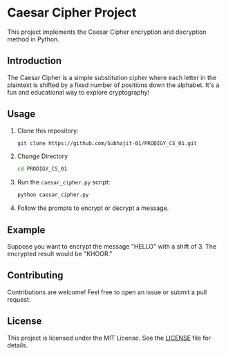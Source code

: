 
# Caesar Cipher Project

This project implements the Caesar Cipher encryption and decryption method in Python.

## Introduction

The Caesar Cipher is a simple substitution cipher where each letter in the plaintext is shifted by a fixed number of positions down the alphabet. It's a fun and educational way to explore cryptography!

## Usage

1. Clone this repository:
   ```bash
   git clone https://github.com/Subhajit-01/PRODIGY_CS_01.git
   ```

2. Change Directory
    ```bash
   cd PRODIGY_CS_01
   ```
3. Run the `caesar_cipher.py` script:
   ```bash
   python caesar_cipher.py
   ```

4. Follow the prompts to encrypt or decrypt a message.

## Example

Suppose you want to encrypt the message "HELLO" with a shift of 3. The encrypted result would be "KHOOR."

## Contributing

Contributions are welcome! Feel free to open an issue or submit a pull request.

## License

This project is licensed under the MIT License. See the [LICENSE](LICENSE) file for details.

